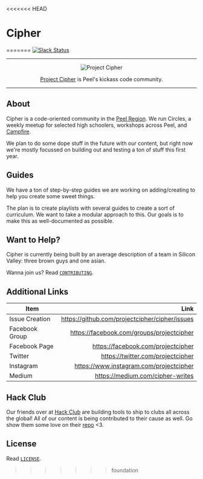 <<<<<<< HEAD
# Cipher
=======
[![Slack Status](https://join-cipher.herokuapp.com/badge.svg)](http://join-cipher.herokuapp.com)

------------------------------------------------------------------------------

<p align="center">
  <img src="https://cdn.rawgit.com/projectcipher/meta/master/images/logos/logo.svg" alt="Project Cipher">
</p>

<p align="center">
  <a href="http://projectcipher.io">Project Cipher</a> is Peel's kickass code community.
</p>

------------------------------------------------------------------------------

## About

Cipher is a code-oriented community in the  [Peel Region](https://www.peelregion.ca). We run Circles, a weekly meetup for selected high schoolers, workshops across Peel, and [Campfire](http://campfire.projectcipher.io).

We plan to do some dope stuff in the future with our content, but right now we're mostly focussed on building out and testing a ton of stuff this first year.

## Guides

We have a ton of step-by-step guides we are working on adding/creating to help you create some sweet things.

The plan is to create playlists with several guides to create a sort of curriculum. We want to take a modular approach to this. Our goals is to make this as well-documented as possible.

## Want to Help?

Cipher is currently being built by an average description of a team in Silicon Valley: three brown guys and one asian.

Wanna join us? Read [`CONTRIBUTING`](CONTRIBUTING.md).

## Additional Links

| Item        | Link          |
| ------------- | -------------:|
| Issue Creation | https://github.com/projectcipher/cipher/issues |
| Facebook Group | https://facebook.com/groups/projectcipher |
| Facebook Page     | https://facebook.com/projectcipher |
| Twitter       | https://twitter.com/projectcipher |
| Instagram     | https://www.instagram.com/projectcipher |
| Medium        | https://medium.com/cipher-writes |


## Hack Club

Our friends over at [Hack Club](https://hackclub.io) are building tools to ship to clubs all across the global! All of our content is being contributed to their cause as well. Go show them some love on their [repo](https://github.com/hackclub/hackclub) <3.

## License

Read [`LICENSE`](LICENSE.md).
>>>>>>> foundation
